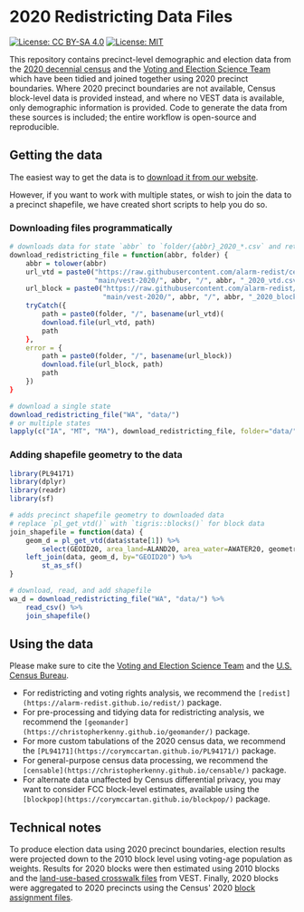 # 2020 Redistricting Data Files

[![License: CC BY-SA 4.0](https://img.shields.io/badge/Data%20License-CC%20BY--SA%204.0-lightgrey.svg)](https://creativecommons.org/licenses/by-sa/4.0/)
[![License: MIT](https://img.shields.io/badge/Software%20License-MIT-yellow.svg)](https://opensource.org/licenses/MIT)

This repository contains precinct-level demographic and election data from
the [2020 decennial census](https://www.census.gov/2020census) and the
[Voting and Election Science Team](https://dataverse.harvard.edu/dataverse/electionscience)
which have been tidied and joined together using 2020 precinct boundaries.
Where 2020 precinct boundaries are not available, Census block-level data is
provided instead, and where no VEST data is available, only demographic
information is provided. Code to generate the data from these sources is
included; the entire workflow is open-source and reproducible.

## Getting the data

The easiest way to get the data is to [download it from our website]().

However, if you want to work with multiple states, or wish to join the data
to a precinct shapefile, we have created short scripts to help you do so.

### Downloading files programmatically
```r
# downloads data for state `abbr` to `folder/{abbr}_2020_*.csv` and returns path to file
download_redistricting_file = function(abbr, folder) {
    abbr = tolower(abbr)
    url_vtd = paste0("https://raw.githubusercontent.com/alarm-redist/census-2020/",
                     "main/vest-2020/", abbr, "/", abbr, "_2020_vtd.csv")
    url_block = paste0("https://raw.githubusercontent.com/alarm-redist/census-2020/",
                       "main/vest-2020/", abbr, "/", abbr, "_2020_block.csv")
    tryCatch({
        path = paste0(folder, "/", basename(url_vtd)(
        download.file(url_vtd, path)
        path
    },
    error = {
        path = paste0(folder, "/", basename(url_block))
        download.file(url_block, path)
        path
    })
}

# download a single state
download_redistricting_file("WA", "data/")
# or multiple states
lapply(c("IA", "MT", "MA"), download_redistricting_file, folder="data/")
```

### Adding shapefile geometry to the data
```r
library(PL94171)
library(dplyr)
library(readr)
library(sf)

# adds precinct shapefile geometry to downloaded data 
# replace `pl_get_vtd()` with `tigris::blocks()` for block data
join_shapefile = function(data) {
    geom_d = pl_get_vtd(data$state[1]) %>%
        select(GEOID20, area_land=ALAND20, area_water=AWATER20, geometry)
    left_join(data, geom_d, by="GEOID20") %>%
        st_as_sf()
}

# download, read, and add shapefile
wa_d = download_redistricting_file("WA", "data/") %>%
    read_csv() %>%
    join_shapefile()
```

## Using the data

Please make sure to cite the
[Voting and Election Science Team](https://dataverse.harvard.edu/dataverse/electionscience)
and the [U.S. Census Bureau](https://www.census.gov/2020census).

- For redistricting and voting rights analysis, we recommend the
  `[redist](https://alarm-redist.github.io/redist/)` package.
- For pre-processing and tidying data for redistricting analysis, we recommend the
  `[geomander](https://christopherkenny.github.io/geomander/)` package.
- For more custom tabulations of the 2020 census data, we recommend the
  `[PL94171](https://corymccartan.github.io/PL94171/)` package.
- For general-purpose census data processing, we recommend the 
  `[censable](https://christopherkenny.github.io/censable/)` package.
- For alternate data unaffected by Census differential privacy, you may want to
  consider FCC block-level estimates, available using the
  `[blockpop](https://corymccartan.github.io/blockpop/)` package.
  
## Technical notes
To produce election data using 2020 precinct boundaries, election results were
projected down to the 2010 block level using voting-age population as weights.
Results for 2020 blocks were then estimated using 2010 blocks and the
[land-use-based crosswalk files](https://dataverse.harvard.edu/dataset.xhtml?persistentId=doi:10.7910/DVN/T9VMJO)
from VEST. Finally, 2020 blocks were aggregated to 2020 precincts using the 
Census' 2020 [block assignment files](https://www.census.gov/geographies/reference-files/time-series/geo/block-assignment-files.html).
